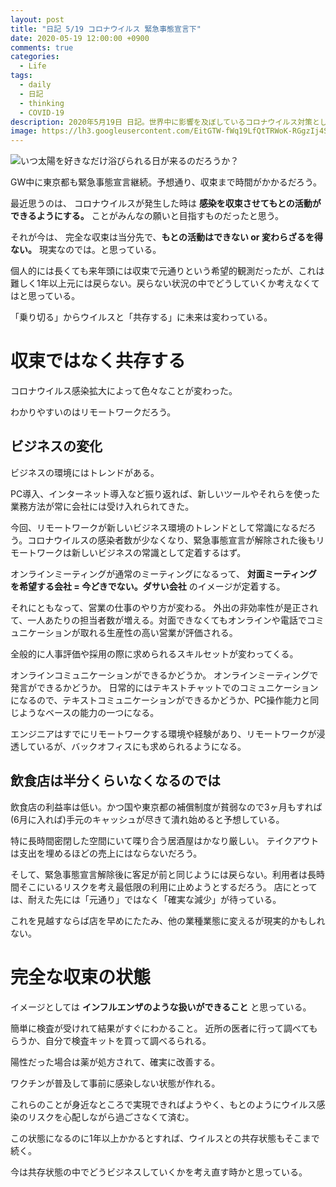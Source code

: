 ```yaml
---
layout: post
title: "日記 5/19 コロナウイルス 緊急事態宣言下"
date: 2020-05-19 12:00:00 +0900
comments: true
categories:
  - Life
tags:
  - daily
  - 日記
  - thinking
  - COVID-19
description: 2020年5月19日 日記。世界中に影響を及ぼしているコロナウイルス対策として緊急事態宣言のもとでの日常。思いつくままつらつらと、つれづれなるままに。
image: https://lh3.googleusercontent.com/EitGTW-fWq19LfQtTRWoK-RGgzIj4SaQl1t_j5xeHEDc_yGjxR76cpjf23qOsq0NON_7KkXodmY0uzsBKhZDeCCdS7ebCG98Sm9vYL4rkkgIt0Xtlcz13oF4LMdk8NfgHWltZq0sF80
---
```

![いつ太陽を好きなだけ浴びられる日が来るのだろうか？](https://lh3.googleusercontent.com/EitGTW-fWq19LfQtTRWoK-RGgzIj4SaQl1t_j5xeHEDc_yGjxR76cpjf23qOsq0NON_7KkXodmY0uzsBKhZDeCCdS7ebCG98Sm9vYL4rkkgIt0Xtlcz13oF4LMdk8NfgHWltZq0sF80
)

GW中に東京都も緊急事態宣言継続。予想通り、収束まで時間がかかるだろう。

最近思うのは、 コロナウイルスが発生した時は **感染を収束させてもとの活動ができるようにする。** ことがみんなの願いと目指すものだったと思う。

それが今は、 完全な収束は当分先で、**もとの活動はできない or 変わらざるを得ない。** 現実なのでは。と思っている。

個人的には長くても来年頭には収束で元通りという希望的観測だったが、これは難しく1年以上元には戻らない。戻らない状況の中でどうしていくか考えなくてはと思っている。

「乗り切る」からウイルスと「共存する」に未来は変わっている。

<!-- more -->

# 収束ではなく共存する

コロナウイルス感染拡大によって色々なことが変わった。

わかりやすいのはリモートワークだろう。

## ビジネスの変化

ビジネスの環境にはトレンドがある。

PC導入、インターネット導入など振り返れば、新しいツールやそれらを使った業務方法が常に会社には受け入れられてきた。

今回、リモートワークが新しいビジネス環境のトレンドとして常識になるだろう。コロナウイルスの感染者数が少なくなり、緊急事態宣言が解除された後もリモートワークは新しいビジネスの常識として定着するはず。

オンラインミーティングが通常のミーティングになるって、
**対面ミーティングを希望する会社 = 今どきでない。ダサい会社** のイメージが定着する。

それにともなって、営業の仕事のやり方が変わる。
外出の非効率性が是正されて、一人あたりの担当者数が増える。対面できなくてもオンラインや電話でコミュニケーションが取れる生産性の高い営業が評価される。

全般的に人事評価や採用の際に求められるスキルセットが変わってくる。

オンラインコミュニケーションができるかどうか。
オンラインミーティングで発言ができるかどうか。
日常的にはテキストチャットでのコミュニケーションになるので、テキストコミュニケーションができるかどうか、PC操作能力と同じようなベースの能力の一つになる。

エンジニアはすでにリモートワークする環境や経験があり、リモートワークが浸透しているが、バックオフィスにも求められるようになる。

## 飲食店は半分くらいなくなるのでは

飲食店の利益率は低い。かつ国や東京都の補償制度が貧弱なので3ヶ月もすれば(6月に入れば)手元のキャッシュが尽きて潰れ始めると予想している。

特に長時間密閉した空間にいて喋り合う居酒屋はかなり厳しい。
テイクアウトは支出を埋めるほどの売上にはならないだろう。

そして、緊急事態宣言解除後に客足が前と同じようには戻らない。利用者は長時間そこにいるリスクを考え最低限の利用に止めようとするだろう。
店にとっては、耐えた先には「元通り」ではなく「確実な減少」が待っている。

これを見越すならば店を早めにたたみ、他の業種業態に変えるが現実的かもしれない。


# 完全な収束の状態

イメージとしては **インフルエンザのような扱いができること** と思っている。

簡単に検査が受けれて結果がすぐにわかること。
近所の医者に行って調べてもらうか、自分で検査キットを買って調べるられる。

陽性だった場合は薬が処方されて、確実に改善する。

ワクチンが普及して事前に感染しない状態が作れる。

これらのことが身近なところで実現できればようやく、もとのようにウイルス感染のリスクを心配しながら過ごさなくて済む。

この状態になるのに1年以上かかるとすれば、ウイルスとの共存状態もそこまで続く。

今は共存状態の中でどうビジネスしていくかを考え直す時かと思っている。
